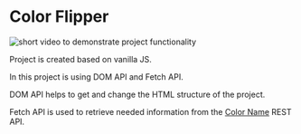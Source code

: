 <h1>Color Flipper</h1>
<img src="https://media.giphy.com/media/v1.Y2lkPTc5MGI3NjExNjNkOWcwYnNkeXNxeXlnM2U2Ynl1eDRtbDlqZ3lrZ3dlaHM4ZXVobyZlcD12MV9pbnRlcm5hbF9naWZfYnlfaWQmY3Q9Zw/w5DWTpy5DJ2N0usZw9/source.gif" alt="short video to demonstrate project functionality" />
<p>Project is created based on vanilla JS.</p>
<p>In this project is using DOM API and Fetch API.</p>
<p>DOM API helps to get and change the HTML structure of the project.</p>
<p>Fetch API is used to retrieve needed information from the <a href="https://github.com/meodai/color-name-api?tab=readme-ov-file">Color Name</a> REST API.</p>
